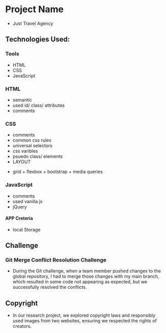 # Project Name

- Just Travel Agency 

## Technologies Used:

### Tools
- HTML
- CSS
- JavaScript

### HTML

- semantic
- used id/ class/ attributes
- comments

### CSS

- comments 
- common css rules
- universal selectors
- css varibles
- psuedo class/ elements
- LAYOUT
 * grid + flexbox + bootstrap + media queries

 ### JavaScript

 - comments
 - used vanilla js
 - jQuery
 #### APP Creteria

 - local Storage

 ## Challenge

 ### Git Merge Conflict Resolution Challenge

 - During the Git challenge, when a team member pushed changes to the global repository, I had to merge those changes with my main branch, which resulted in some code not appearing as expected, but we successfully resolved the conflicts.

 ## Copyright

 - In our research project, we explored copyright laws and responsibly used images from two websites, ensuring we respected the rights of creators.